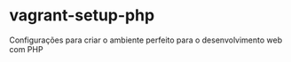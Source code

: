 # vagrant-setup-php
Configurações para criar o ambiente perfeito para o desenvolvimento web com PHP
